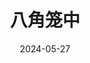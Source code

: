 ---
layout: movie-review
title: 八角笼中
description: >
  一般。
category: 电影
img: assets/img/movie/2024/ba_jiao_long_zhong.webp
star: 3
date: 2024-05-27
---